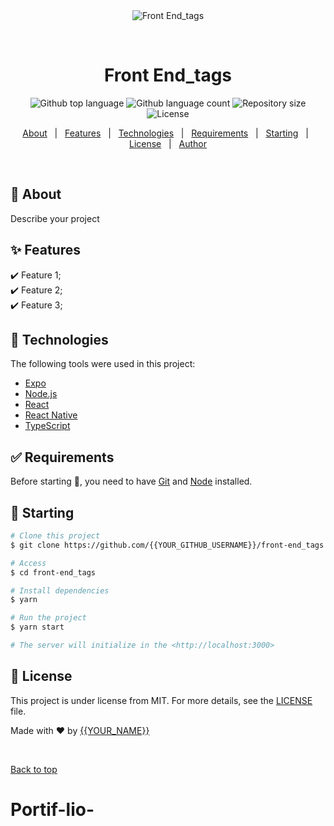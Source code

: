 <div align="center" id="top"> 
  <img src="./.github/app.gif" alt="Front End_tags" />

  &#xa0;

  <!-- <a href="https://frontend_tags.netlify.app">Demo</a> -->
</div>

<h1 align="center">Front End_tags</h1>

<p align="center">
  <img alt="Github top language" src="https://img.shields.io/github/languages/top/{{YOUR_GITHUB_USERNAME}}/front-end_tags?color=56BEB8">

  <img alt="Github language count" src="https://img.shields.io/github/languages/count/{{YOUR_GITHUB_USERNAME}}/front-end_tags?color=56BEB8">

  <img alt="Repository size" src="https://img.shields.io/github/repo-size/{{YOUR_GITHUB_USERNAME}}/front-end_tags?color=56BEB8">

  <img alt="License" src="https://img.shields.io/github/license/{{YOUR_GITHUB_USERNAME}}/front-end_tags?color=56BEB8">

  <!-- <img alt="Github issues" src="https://img.shields.io/github/issues/{{YOUR_GITHUB_USERNAME}}/front-end_tags?color=56BEB8" /> -->

  <!-- <img alt="Github forks" src="https://img.shields.io/github/forks/{{YOUR_GITHUB_USERNAME}}/front-end_tags?color=56BEB8" /> -->

  <!-- <img alt="Github stars" src="https://img.shields.io/github/stars/{{YOUR_GITHUB_USERNAME}}/front-end_tags?color=56BEB8" /> -->
</p>

<!-- Status -->

<!-- <h4 align="center"> 
	🚧  Front End_tags 🚀 Under construction...  🚧
</h4> 

<hr> -->

<p align="center">
  <a href="#dart-about">About</a> &#xa0; | &#xa0; 
  <a href="#sparkles-features">Features</a> &#xa0; | &#xa0;
  <a href="#rocket-technologies">Technologies</a> &#xa0; | &#xa0;
  <a href="#white_check_mark-requirements">Requirements</a> &#xa0; | &#xa0;
  <a href="#checkered_flag-starting">Starting</a> &#xa0; | &#xa0;
  <a href="#memo-license">License</a> &#xa0; | &#xa0;
  <a href="https://github.com/{{YOUR_GITHUB_USERNAME}}" target="_blank">Author</a>
</p>

<br>

## :dart: About ##

Describe your project

## :sparkles: Features ##

:heavy_check_mark: Feature 1;\
:heavy_check_mark: Feature 2;\
:heavy_check_mark: Feature 3;

## :rocket: Technologies ##

The following tools were used in this project:

- [Expo](https://expo.io/)
- [Node.js](https://nodejs.org/en/)
- [React](https://pt-br.reactjs.org/)
- [React Native](https://reactnative.dev/)
- [TypeScript](https://www.typescriptlang.org/)

## :white_check_mark: Requirements ##

Before starting :checkered_flag:, you need to have [Git](https://git-scm.com) and [Node](https://nodejs.org/en/) installed.

## :checkered_flag: Starting ##

```bash
# Clone this project
$ git clone https://github.com/{{YOUR_GITHUB_USERNAME}}/front-end_tags

# Access
$ cd front-end_tags

# Install dependencies
$ yarn

# Run the project
$ yarn start

# The server will initialize in the <http://localhost:3000>
```

## :memo: License ##

This project is under license from MIT. For more details, see the [LICENSE](LICENSE.md) file.


Made with :heart: by <a href="https://github.com/{{YOUR_GITHUB_USERNAME}}" target="_blank">{{YOUR_NAME}}</a>

&#xa0;

<a href="#top">Back to top</a>
# Portif-lio-
